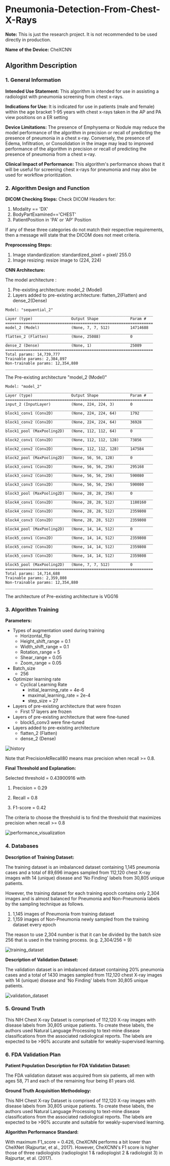 # Pneumonia-Detection-From-Chest-X-Rays

**Note:** This is just the research project. It is not recommended to be used directly in production.

**Name of the Device:** CheXCNN

## Algorithm Description 

### 1. General Information

**Intended Use Statement:** This algorithm is intended for use in assisting a radiologist with pneumonia screening from chest x-rays.

**Indications for Use:** It is indicated for use in patients (male and female) within the age bracket 1-95 years with chest x-rays taken in the AP and PA view positions on a ER setting

**Device Limitations:** The presence of Emphysema or Nodule may reduce the model performance of the algorithm in precision or recall of predicting the presence of pneumonia in a chest x-ray. Conversely, the presence of Edema, Infiltration, or Consolidation in the image may lead to improved performance of the algorithm in precision or recall of predicting the presence of pneumonia from a chest x-ray.

**Clinical Impact of Performance:** This algorithm's performance shows that it will be useful for screening chest x-rays for pneumonia and may also be used for workflow prioritization.

### 2. Algorithm Design and Function

**DICOM Checking Steps:**  Check DICOM Headers for:

1. Modality == 'DX'
2. BodyPartExamined=='CHEST'
3. PatientPosition in 'PA' or 'AP' Position

If any of these three categories do not match their respective requirements, then a message will state that the DICOM does not meet criteria.

**Preprocessing Steps:** 

1. Image standardization:  standardized_pixel = pixel/ 255.0 
2. Image resizing: resize image to (224, 224)

**CNN Architecture:**

The model architecture :

1. Pre-existing architecture:  model_2 (Model) 
2. Layers added to pre-existing architecture: flatten_2(Flatten) and dense_2(Dense)

```
Model: "sequential_2"
_________________________________________________________________
Layer (type)                 Output Shape              Param #   
=================================================================
model_2 (Model)              (None, 7, 7, 512)         14714688  
_________________________________________________________________
flatten_2 (Flatten)          (None, 25088)             0         
_________________________________________________________________
dense_2 (Dense)              (None, 1)                 25089     
=================================================================
Total params: 14,739,777
Trainable params: 2,384,897
Non-trainable params: 12,354,880
_________________________________________________________________
```

The Pre-existing architecture "model_2 (Model)" 

```
Model: "model_2"
_________________________________________________________________
Layer (type)                 Output Shape              Param #   
=================================================================
input_2 (InputLayer)         (None, 224, 224, 3)       0         
_________________________________________________________________
block1_conv1 (Conv2D)        (None, 224, 224, 64)      1792      
_________________________________________________________________
block1_conv2 (Conv2D)        (None, 224, 224, 64)      36928     
_________________________________________________________________
block1_pool (MaxPooling2D)   (None, 112, 112, 64)      0         
_________________________________________________________________
block2_conv1 (Conv2D)        (None, 112, 112, 128)     73856     
_________________________________________________________________
block2_conv2 (Conv2D)        (None, 112, 112, 128)     147584    
_________________________________________________________________
block2_pool (MaxPooling2D)   (None, 56, 56, 128)       0         
_________________________________________________________________
block3_conv1 (Conv2D)        (None, 56, 56, 256)       295168    
_________________________________________________________________
block3_conv2 (Conv2D)        (None, 56, 56, 256)       590080    
_________________________________________________________________
block3_conv3 (Conv2D)        (None, 56, 56, 256)       590080    
_________________________________________________________________
block3_pool (MaxPooling2D)   (None, 28, 28, 256)       0         
_________________________________________________________________
block4_conv1 (Conv2D)        (None, 28, 28, 512)       1180160   
_________________________________________________________________
block4_conv2 (Conv2D)        (None, 28, 28, 512)       2359808   
_________________________________________________________________
block4_conv3 (Conv2D)        (None, 28, 28, 512)       2359808   
_________________________________________________________________
block4_pool (MaxPooling2D)   (None, 14, 14, 512)       0         
_________________________________________________________________
block5_conv1 (Conv2D)        (None, 14, 14, 512)       2359808   
_________________________________________________________________
block5_conv2 (Conv2D)        (None, 14, 14, 512)       2359808   
_________________________________________________________________
block5_conv3 (Conv2D)        (None, 14, 14, 512)       2359808   
_________________________________________________________________
block5_pool (MaxPooling2D)   (None, 7, 7, 512)         0         
=================================================================
Total params: 14,714,688
Trainable params: 2,359,808
Non-trainable params: 12,354,880
_________________________________________________________________
```

The architecture of Pre-existing architecture is VGG16

### 3. Algorithm Training

**Parameters:**

* Types of augmentation used during training
  * Horizontal_flip
  * Height_shift_range = 0.1
  * Width_shift_range = 0.1
  * Rotation_range = 5
  * Shear_range = 0.05
  * Zoom_range = 0.05
* Batch_size
  * 256
* Optimizer learning rate
  * Cyclical Learning Rate
    * initial_learning_rate = 4e-6
    * maximal_learning_rate = 2e-4
    * step_size = 27
* Layers of pre-existing architecture that were frozen
  * First 17 layers are frozen  
* Layers of pre-existing architecture that were fine-tuned
  * block5_conv3 were fine-tuned
* Layers added to pre-existing architecture
  * flatten_2 (Flatten) 
  * dense_2 (Dense)  

![history](D:\udacity_git_project\Pneumonia-Detection-From-Chest-X-Rays\image\history.png)

Note that PrecisionAtRecall80 means max precision when recall >= 0.8.

**Final Threshold and Explanation:** 

Selected threshold = 0.43900916 with

1. Precision = 0.29 

2. Recall = 0.8

3. F1-score = 0.42

The criteria to choose the threshold is to find the threshold that maximizes precision when recall >= 0.8

![performance_visualization](D:\udacity_git_project\Pneumonia-Detection-From-Chest-X-Rays\image\performance_visualization.png)

### 4. Databases

**Description of Training Dataset:** 

The training dataset is an imbalanced dataset containing 1,145 pneumonia cases and a total of 89,696 images sampled from 112,120 chest X-ray images with 14 (unique) disease and 'No Finding' labels from 30,805 unique patients.

However, the training dataset for each training epoch contains only 2,304  images and is almost balanced for Pneumonia and Non-Pneumonia labels by the sampling technique as follows.

1. 1,145 images of Pneumonia from training dataset
2. 1,159 images of Non-Pneumonia newly sampled from the training dataset every epoch 

The reason to use 2,304 number is that it can be divided by the batch size 256 that is used in the training process. (e.g. 2,304/256 = 9)

![training_dataset](D:\udacity_git_project\Pneumonia-Detection-From-Chest-X-Rays\image\training_dataset.png)

**Description of Validation Dataset:** 

The validation dataset is an imbalanced dataset containing 20% pneumonia cases and a total of 1430 images sampled from 112,120 chest X-ray images with 14 (unique) disease and 'No Finding' labels from 30,805 unique patients.

![validation_dataset](D:/udacity_git_project/Pneumonia-Detection-From-Chest-X-Rays/image/validation_dataset.png)


### 5. Ground Truth

This NIH Chest X-ray Dataset is comprised of 112,120 X-ray images with disease labels from 30,805 unique patients. To create these labels, the authors used Natural Language Processing to text-mine disease classifications from the associated radiological reports. The labels are expected to be >90% accurate and suitable for weakly-supervised learning.

### 6. FDA Validation Plan

**Patient Population Description for FDA Validation Dataset:**

The FDA validation dataset was acquired from six patients, all men with ages 58, 71 and each of the remaining four being 81 years old.

**Ground Truth Acquisition Methodology:**

This NIH Chest X-ray Dataset is comprised of 112,120 X-ray images with disease labels from 30,805 unique patients. To create these labels, the authors used Natural Language Processing to text-mine disease classifications from the associated radiological reports. The labels are expected to be >90% accurate and suitable for weakly-supervised learning.

**Algorithm Performance Standard:**

With maximum F1_score = 0.426, CheXCNN performs a bit lower than CheXNet (Rajpurtar, et al., 2017). However, CheXCNN's F1 score is higher those of three radiologists (radioplogist 1 & radioplogist 2 & radiologist 3) in Rajpurtar, et al. (2017).

